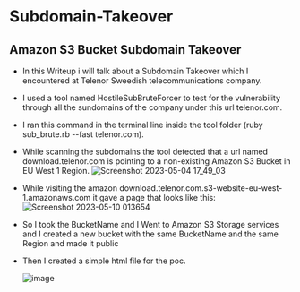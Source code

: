 # Subdomain-Takeover
## Amazon S3 Bucket Subdomain Takeover
* In this Writeup i will talk about a Subdomain Takeover which I encountered at Telenor Sweedish telecommunications company.
* I used a tool named HostileSubBruteForcer to test for the vulnerability through all the sundomains of the company under this url telenor.com.
* I ran this command in the terminal line inside the tool folder (ruby sub_brute.rb --fast telenor.com).
* While scanning the subdomains the tool detected that a url named download.telenor.com is pointing to a non-existing Amazon S3 Bucket in EU West 1 Region.
 ![Screenshot 2023-05-04 17_49_03](https://github.com/AbdoFarid1/Subdomain-Takeover/assets/128148536/f98d47aa-4fb6-4c64-811f-9e2b93022001)
 
* While visiting the amazon download.telenor.com.s3-website-eu-west-1.amazonaws.com it gave a page that looks like this:
 ![Screenshot 2023-05-10 013654](https://github.com/AbdoFarid1/Subdomain-Takeover/assets/128148536/f4315575-5ec5-4446-9868-fdd7c9ed6d1c)
* So I took the BucketName and I Went to Amazon S3 Storage services and I created a new bucket with the same BucketName and the same Region and made it public
* Then I created a simple html file for the poc.
 
   ![image](https://github.com/AbdoFarid1/Subdomain-Takeover/assets/128148536/13444480-7100-4c5b-8fa3-c3625a263b9d)



